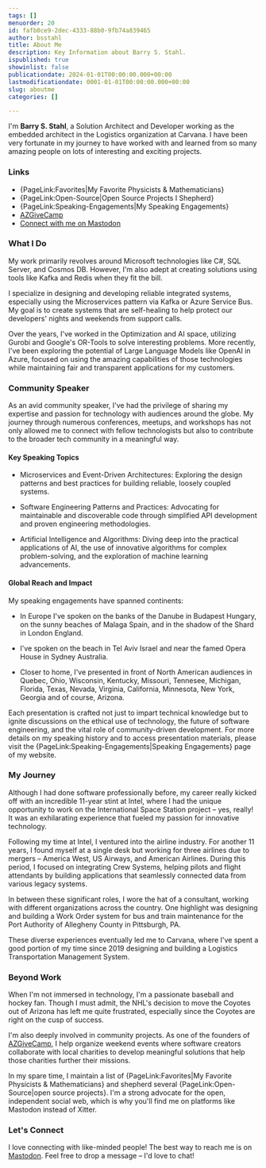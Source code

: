 ```yaml
---
tags: []
menuorder: 20
id: fafb0ce9-2dec-4333-88b0-9fb74a839465
author: bsstahl
title: About Me
description: Key Information about Barry S. Stahl.
ispublished: true
showinlist: false
publicationdate: 2024-01-01T00:00:00.000+00:00
lastmodificationdate: 0001-01-01T00:00:00.000+00:00
slug: aboutme
categories: []

---
```

I'm **Barry S. Stahl**, a Solution Architect and Developer working as the embedded architect in the Logistics organization at Carvana. I have been very fortunate in my journey to have worked with and learned from so many amazing people on lots of interesting and exciting projects.

### Links

* {PageLink:Favorites|My Favorite Physicists & Mathematicians}
* {PageLink:Open-Source|Open Source Projects I Shepherd}
* {PageLink:Speaking-Engagements|My Speaking Engagements}
* [AZGiveCamp](https://azgivecamp.org)
* [Connect with me on Mastodon](https://fosstodon.org/@bsstahl)

### What I Do

My work primarily revolves around Microsoft technologies like C#, SQL Server, and Cosmos DB. However, I'm also adept at creating solutions using tools like Kafka and Redis when they fit the bill.

I specialize in designing and developing reliable integrated systems, especially using the Microservices pattern via Kafka or Azure Service Bus. My goal is to create systems that are self-healing to help protect our developers' nights and weekends from support calls.

Over the years, I've worked in the Optimization and AI space, utilizing Gurobi and Google's OR-Tools to solve interesting problems. More recently, I've been exploring the potential of Large Language Models like OpenAI in Azure, focused on using the amazing capabilities of those technologies while maintaining fair and transparent applications for my customers.

### Community Speaker

As an avid community speaker, I've had the privilege of sharing my expertise and passion for technology with audiences around the globe. My journey through numerous conferences, meetups, and workshops has not only allowed me to connect with fellow technologists but also to contribute to the broader tech community in a meaningful way.

#### Key Speaking Topics

* Microservices and Event-Driven Architectures: Exploring the design patterns and best practices for building reliable, loosely coupled systems.

* Software Engineering Patterns and Practices: Advocating for maintainable and discoverable code through simplified API development and proven engineering methodologies.

* Artificial Intelligence and Algorithms: Diving deep into the practical applications of AI, the use of innovative algorithms for complex problem-solving, and the exploration of machine learning advancements.

#### Global Reach and Impact

My speaking engagements have spanned continents:

* In Europe I've spoken on the banks of the Danube in Budapest Hungary, on the sunny beaches of Malaga Spain, and in the shadow of the Shard in London England.

* I've spoken on the beach in Tel Aviv Israel and near the famed Opera House in Sydney Australia.

* Closer to home, I've presented in front of North American audiences in Quebec, Ohio, Wisconsin, Kentucky, Missouri, Tennesee, Michigan, Florida, Texas, Nevada, Virginia, California, Minnesota, New York, Georgia and of course, Arizona.

Each presentation is crafted not just to impart technical knowledge but to ignite discussions on the ethical use of technology, the future of software engineering, and the vital role of community-driven development. For more details on my speaking history and to access presentation materials, please visit the {PageLink:Speaking-Engagements|Speaking Engagements} page of my website.

### My Journey

Although I had done software professionally before, my career really kicked off with an incredible 11-year stint at Intel, where I had the unique opportunity to work on the International Space Station project – yes, really! It was an exhilarating experience that fueled my passion for innovative technology.

Following my time at Intel, I ventured into the airline industry. For another 11 years, I found myself at a single desk but working for three airlines due to mergers – America West, US Airways, and American Airlines. During this period, I focused on integrating Crew Systems, helping pilots and flight attendants by building applications that seamlessly connected data from various legacy systems.

In between these significant roles, I wore the hat of a consultant, working with different organizations across the country. One highlight was designing and building a Work Order system for bus and train maintenance for the Port Authority of Allegheny County in Pittsburgh, PA.

These diverse experiences eventually led me to Carvana, where I've spent a good portion of my time since 2019 designing and building a Logistics Transportation Management System.

### Beyond Work

When I'm not immersed in technology, I'm a passionate baseball and hockey fan. Though I must admit, the NHL's decision to move the Coyotes out of Arizona has left me quite frustrated, especially since the Coyotes are right on the cusp of success.

I'm also deeply involved in community projects. As one of the founders of [AZGiveCamp](https://azgivecamp.org), I help organize weekend events where software creators collaborate with local charities to develop meaningful solutions that help those charities further their missions.

In my spare time, I maintain a list of {PageLink:Favorites|My Favorite Physicists & Mathematicians} and shepherd several {PageLink:Open-Source|open source projects}. I'm a strong advocate for the open, independent social web, which is why you'll find me on platforms like Mastodon instead of Xitter.

### Let's Connect

I love connecting with like-minded people! The best way to reach me is on [Mastodon](https://fosstodon.org/@bsstahl). Feel free to drop a message – I'd love to chat!
